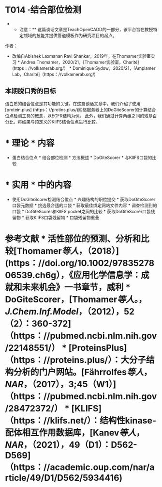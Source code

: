 # T014 ·结合部位检测

* * 注意：** 这篇谈话文章是TeachOpenCADD的一部分，该平台旨在教授特定领域的技能并提供管道模板作为研究项目的起点。

作者：

* 改编自Abishek Laxmanan Ravi Shankar，2019年，在Thomamer实验室实习 * Andrea Thomamer，2020/21，[Thomamer实验室，Charité] (https：//volkamerab.org/） * Dominique Sydow，2020/21，[Amplamer Lab，Charité]（https：//volkamerab.org/)

 ## 本期脱口秀的目标

蛋白质的结合位点是其功能的关键。在这篇谈话文章中，我们介绍了使用[protein.plus] (https：//protins.plus/)网络服务器上的DoGiteScorer的计算结合位点检测工具的概念，以EGFR结构为例。 此外，我们通过计算两组之间的残基百分比，将结果与预定义的KlIFS结合位点进行比较。

 # * 理论 * 内容

* 蛋白结合位点 * 结合部位检测 * 方法概述 * DoGiteScorer * 与KlIFS口袋的比较

 # * 实用 * 中的内容

* 使用DoGiteScorer检测结合位点 * 兴趣结构的职位提交 * 获取DoGiteScorer口袋元数据 * 挑选最合适的口袋 * 获取最佳绑定网站文件内容 * 调查检测到的口袋 * DoGiteScorer和KlIFS pocket之间的比较 * 获取DoGiteScorer口袋残留物 * 获取KlIFS口袋残留物 * 口袋残留物重叠

 # 参考文献 * 活性部位的预测、分析和比较[Thomamer<i>等人</i>，（<b>2018</b>）] (https：//doi.org/10.1002/9783527806539.ch6g），《应用化学信息学：成就和未来机会》一书章节，威利 * DoGiteScorer，[Thomamer<i>等人。</i>，<i>J.Chem.Inf.Model</i>，（<b>2012</b>），52（2）：360-372]（https：//pubmed.ncbi.nlm.nih.gov/22148551/） * [ProteinsPlus]（https：//proteins.plus/）：大分子结构分析的门户网站。[Fährrolfes<i>等人</i>，<i>NAR</i>，（<b>2017</b>），3;45（W1）]（https：//pubmed.ncbi.nlm.nih.gov/28472372/） * [KLIFS]（https：//klifs.net/）：结构性kinase-配体相互作用数据库，[Kanev<i>等人</i>，<i>NAR</i>，（<b>2021</b>），49（D1）：D562-D569]（https：//academic.oup.com/nar/article/49/D1/D562/5934416) 